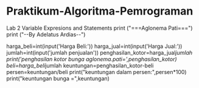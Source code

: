 # Praktikum-Algoritma-Pemrograman
Lab 2 Variable Expresions and Statements
print ("===Aglonema Pati===")
print ("--By Adelatus Ardias--")

harga_beli=int(input('Harga Beli:'))
harga_jual=int(input('Harga Jual:'))
jumlah=int(input('jumlah penjualan'))
penghasilan_kotor=harga_jual*jumlah
print('penghasilan kotor bunga aglonema.pati=',penghasilan_kotor)
beli=harga_beli*jumlah
keuntungan=penghasilan_kotor-beli
persen=keuntungan/beli
print("keuntungan dalam persen:",persen*100)
print("keuntungan bunga =",keuntungan)

      


